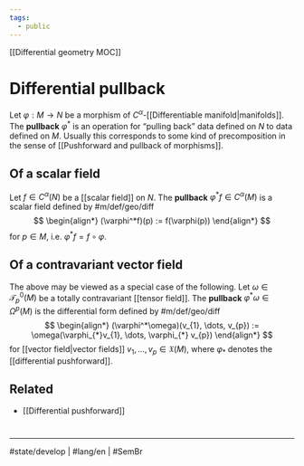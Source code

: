 ```yaml
---
tags:
  - public
---
```

[[Differential geometry MOC]]
# Differential pullback

Let $\varphi : M \to N$ be a morphism of $C^\alpha$-[[Differentiable manifold|manifolds]].
The **pullback** $\varphi^*$ is an operation for “pulling back” data defined on $N$ to data defined on $M$.
Usually this corresponds to some kind of precomposition in the sense of [[Pushforward and pullback of morphisms]].

## Of a scalar field

Let $f \in C^\alpha(N)$ be a [[scalar field]] on $N$.
The **pullback** $\varphi^*f \in C^\alpha(M)$ is a scalar field defined by #m/def/geo/diff 
$$
\begin{align*}
(\varphi^*f)(p) := f(\varphi(p))
\end{align*}
$$
for $p \in M$, i.e. $\varphi^* f = f \circ \varphi$.


## Of a contravariant vector field

The above may be viewed as a special case of the following.
Let $\omega \in \mathcal{T}^0_{p}(M)$ be a totally contravariant [[tensor field]].
The **pullback** $\varphi^* \omega \in \Omega^p(M)$ is the differential form defined by #m/def/geo/diff 
$$
\begin{align*}
(\varphi^*\omega)(v_{1}, \dots, v_{p}) := \omega(\varphi_{*}v_{1}, \dots, \varphi_{*} v_{p})
\end{align*}
$$
for [[vector field|vector fields]] $v_{1}, \dots, v_{p} \in \mathfrak{X}(M)$,
where $\varphi_{*}$ denotes the [[differential pushforward]].

## Related

- [[Differential pushforward]]

#
---
#state/develop | #lang/en | #SemBr
